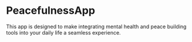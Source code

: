 # PeacefulnessApp
This app is designed to make integrating mental health and peace building tools into your daily life a seamless experience.
